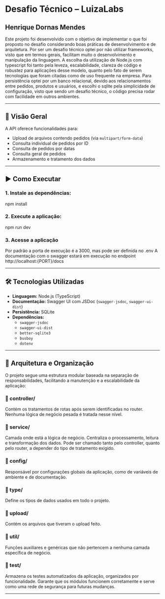 # Desafio Técnico – LuizaLabs
## Henrique Dornas Mendes

Este projeto foi desenvolvido com o objetivo de implementar o que foi proposto no desafio considerando boas práticas de desenvolvimento e de arquitetura.
Por ser um desafio técnico optei por não utilizar frameworks, visto que em termos gerais, facilitam muito o desenvolvimento e manipulação da linguagem.
A escolha da utilização de Node.js com typescript foi tanto pela leveza, escalabilidade, clareza de código e robustez para aplicações desse modelo, quanto pelo fato de serem tecnologias que foram citadas como de uso frequente na empresa.
Para persistência optei por um banco relacional, devido aos relacionamentos entre pedidos, produtos e usuários, e escolhi o sqlite pela simplicidade de configuração, visto que sendo um desafio técnico, o código precisa rodar com facilidade em outros ambientes.

---

## 🧠 Visão Geral

A API oferece funcionalidades para:

- Upload de arquivos contendo pedidos (via `multipart/form-data`)
- Consulta individual de pedidos por ID
- Consulta de pedidos por datas
- Consulta geral de pedidos
- Armazenamento e tratamento dos dados

---

## ▶️ Como Executar

### 1. Instale as dependências:
npm install

### 2. Execute a aplicação:
npm run dev

### 3. Acesse a aplicação
Por padrão a porta de execução é a 3000, mas pode ser definida no .env
A documentação com o swagger estará em execução no endpoint http://localhost:{PORT}/docs

---

## 🛠 Tecnologias Utilizadas

- **Linguagem:** Node.js (TypeScript)
- **Documentação:** Swagger UI com JSDoc (`swagger-jsdoc`, `swagger-ui-dist`)
- **Persistência:** SQLite
- **Dependências:**
  - `swagger-jsdoc`
  - `swagger-ui-dist`
  - `better-sqlite3`
  - `busboy`
  - `dotenv`
---

## 🧱 Arquitetura e Organização

O projeto segue uma estrutura modular baseada na separação de responsabilidades, facilitando a manutenção e a escalabilidade da aplicação:

### 🔹 controller/
Contém os tratamentos de rotas após serem identificadas no router. Nenhuma lógica de negócio pesada é tratada nesse nível.

### 🔹 service/
Camada onde está a lógica de negócio. Centraliza o processamento, leitura e transformação dos dados. Pode ser chamado tanto pelo controller, quanto pelo router, a depender do tipo de tratamento exigido.

### 🔹 config/
Responsável por configurações globais da aplicação, como de variáveis de ambiente e de documentação.

### 🔹 type/
Define os tipos de dados usados em todo o projeto.

### 🔹 upload/
Contém os arquivos que tiveram o upload feito.

### 🔹 util/
Funções auxiliares e genéricas que não pertencem a nenhuma camada específica de negócio.

### 🔹 test/
Armazena os testes automatizados da aplicação, organizados por funcionalidade. Garante que os módulos funcionem corretamente e serve como uma rede de segurança para futuras mudanças.

---